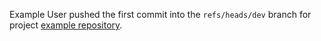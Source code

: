 Example User pushed the first commit into the `refs/heads/dev` branch for project [example repository](http://gitlab.example.com/root/example-repository).